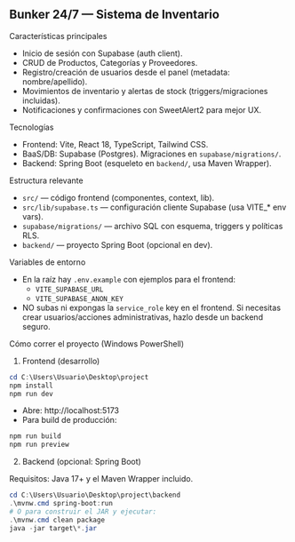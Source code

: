 ## Bunker 24/7 — Sistema de Inventario 


Características principales
- Inicio de sesión con Supabase (auth client).
- CRUD de Productos, Categorías y Proveedores.
- Registro/creación de usuarios desde el panel (metadata: nombre/apellido).
- Movimientos de inventario y alertas de stock (triggers/migraciones incluidas).
- Notificaciones y confirmaciones con SweetAlert2 para mejor UX.

Tecnologías
- Frontend: Vite, React 18, TypeScript, Tailwind CSS.
- BaaS/DB: Supabase (Postgres). Migraciones en `supabase/migrations/`.
- Backend: Spring Boot (esqueleto en `backend/`, usa Maven Wrapper).

Estructura relevante
- `src/` — código frontend (componentes, context, lib).
- `src/lib/supabase.ts` — configuración cliente Supabase (usa VITE_* env vars).
- `supabase/migrations/` — archivo SQL con esquema, triggers y políticas RLS.
- `backend/` — proyecto Spring Boot (opcional en dev).

Variables de entorno
- En la raíz hay `.env.example` con ejemplos para el frontend:
	- `VITE_SUPABASE_URL`
	- `VITE_SUPABASE_ANON_KEY`
- NO subas ni expongas la `service_role` key en el frontend. Si necesitas crear usuarios/acciones administrativas, hazlo desde un backend seguro.

Cómo correr el proyecto (Windows PowerShell)

1) Frontend (desarrollo)

```powershell
cd C:\Users\Usuario\Desktop\project
npm install
npm run dev
```

- Abre: http://localhost:5173
- Para build de producción:

```powershell
npm run build
npm run preview
```

2) Backend (opcional: Spring Boot)

Requisitos: Java 17+ y el Maven Wrapper incluido.

```powershell
cd C:\Users\Usuario\Desktop\project\backend
.\mvnw.cmd spring-boot:run
# O para construir el JAR y ejecutar:
.\mvnw.cmd clean package
java -jar target\*.jar
```
